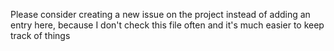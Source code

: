 Please consider creating a new issue on the project instead of adding an entry here, because I don't check this file often and it's much easier to keep track of things